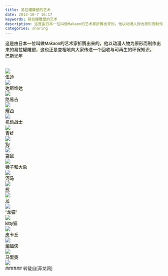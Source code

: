 ```yaml
---
title: 易拉罐雕塑的艺术
date: 2013-10-7 16:17
keywords: 易拉罐雕塑的艺术
description: 这是由日本一位叫做Makaon的艺术家折腾出来的，他以动漫人物为原形而制作出来的易拉罐雕塑，这也正是变相地向大家传递一个回收与可再生的环保知识。巴斯光年伍迪达斯维达路易吉耀西机动战士青蛙狗袋鼠狮子和大象河马熊龙“龙猫”kitty猫皮卡丘蝙蝠侠马里奥
categories: sharing
---
```

<td class="t_f" id="postmessage_60345">

<font color="#000"><font style="background-color:rgb(249, 249, 236)"><font face="Arial">这是由日本一位叫做Makaon的艺术家折腾出来的，他以动漫人物为原形而制作出来的易拉罐雕塑，这也正是变相地向大家传递一个回收与可再生的环保知识。</font></font></font><br/>
<font color="#000"><font style="background-color:rgb(249, 249, 236)"><font face="Arial">巴斯光年</font></font></font><br/>
<br/>

<img aid="23832" data-cf-modified-635a186c8161d7cdaeb856d1-="" file="data/attachment/forum/201310/07/161600fy5w55jtaqjtt61t.jpg.thumb.jpg" id="aimg_23832" inpost="1" onclick="" onmouseover="" src="http://www.flw.ph/data/attachment/forum/201310/07/161600fy5w55jtaqjtt61t.jpg" style="cursor:pointer" zoomfile="data/attachment/forum/201310/07/161600fy5w55jtaqjtt61t.jpg"/>


<br/>
<font color="#000"><font style="background-color:rgb(249, 249, 236)"><font face="Arial">伍迪</font></font></font><br/>

<img aid="23833" data-cf-modified-635a186c8161d7cdaeb856d1-="" file="data/attachment/forum/201310/07/161601wdesnlzf1ms8fssu.jpg.thumb.jpg" id="aimg_23833" inpost="1" onclick="" onmouseover="" src="http://www.flw.ph/data/attachment/forum/201310/07/161601wdesnlzf1ms8fssu.jpg" style="cursor:pointer" zoomfile="data/attachment/forum/201310/07/161601wdesnlzf1ms8fssu.jpg"/>


<br/>
<font color="#000"><font style="background-color:rgb(249, 249, 236)"><font face="Arial">达斯维达</font></font></font><br/>

<img aid="23834" data-cf-modified-635a186c8161d7cdaeb856d1-="" file="data/attachment/forum/201310/07/161602ayl5yeyml6d1d6y5.jpg.thumb.jpg" id="aimg_23834" inpost="1" onclick="" onmouseover="" src="http://www.flw.ph/data/attachment/forum/201310/07/161602ayl5yeyml6d1d6y5.jpg" style="cursor:pointer" zoomfile="data/attachment/forum/201310/07/161602ayl5yeyml6d1d6y5.jpg"/>


<br/>
<font color="#000"><font style="background-color:rgb(249, 249, 236)"><font face="Arial">路易吉</font></font></font><br/>

<img aid="23835" data-cf-modified-635a186c8161d7cdaeb856d1-="" file="data/attachment/forum/201310/07/161604rm1mm0d3oaud7pad.jpg.thumb.jpg" id="aimg_23835" inpost="1" onclick="" onmouseover="" src="http://www.flw.ph/data/attachment/forum/201310/07/161604rm1mm0d3oaud7pad.jpg" style="cursor:pointer" zoomfile="data/attachment/forum/201310/07/161604rm1mm0d3oaud7pad.jpg"/>


<br/>
<font color="#000"><font style="background-color:rgb(249, 249, 236)"><font face="Arial">耀西</font></font></font><br/>

<img aid="23836" data-cf-modified-635a186c8161d7cdaeb856d1-="" file="data/attachment/forum/201310/07/161605rpheffzbajpvaz0n.jpg.thumb.jpg" id="aimg_23836" inpost="1" onclick="" onmouseover="" src="http://www.flw.ph/data/attachment/forum/201310/07/161605rpheffzbajpvaz0n.jpg" style="cursor:pointer" zoomfile="data/attachment/forum/201310/07/161605rpheffzbajpvaz0n.jpg"/>


<br/>
<font color="#000"><font style="background-color:rgb(249, 249, 236)"><font face="Arial">机动战士</font></font></font><br/>

<img aid="23837" data-cf-modified-635a186c8161d7cdaeb856d1-="" file="data/attachment/forum/201310/07/161607grljxnnljwuzuwnx.jpg.thumb.jpg" id="aimg_23837" inpost="1" onclick="" onmouseover="" src="http://www.flw.ph/data/attachment/forum/201310/07/161607grljxnnljwuzuwnx.jpg" style="cursor:pointer" zoomfile="data/attachment/forum/201310/07/161607grljxnnljwuzuwnx.jpg"/>


<br/>
<font color="#000"><font style="background-color:rgb(249, 249, 236)"><font face="Arial">青蛙</font></font></font><br/>

<img aid="23838" data-cf-modified-635a186c8161d7cdaeb856d1-="" file="data/attachment/forum/201310/07/161608rirmoh99hre11g9r.jpg.thumb.jpg" id="aimg_23838" inpost="1" onclick="" onmouseover="" src="http://www.flw.ph/data/attachment/forum/201310/07/161608rirmoh99hre11g9r.jpg" style="cursor:pointer" zoomfile="data/attachment/forum/201310/07/161608rirmoh99hre11g9r.jpg"/>


<br/>
<font color="#000"><font style="background-color:rgb(249, 249, 236)"><font face="Arial">狗</font></font></font><br/>

<img aid="23839" data-cf-modified-635a186c8161d7cdaeb856d1-="" file="data/attachment/forum/201310/07/161609sx8w8euv52oo7ep4.jpg.thumb.jpg" id="aimg_23839" inpost="1" onclick="" onmouseover="" src="http://www.flw.ph/data/attachment/forum/201310/07/161609sx8w8euv52oo7ep4.jpg" style="cursor:pointer" zoomfile="data/attachment/forum/201310/07/161609sx8w8euv52oo7ep4.jpg"/>


<br/>
<font color="#000"><font style="background-color:rgb(249, 249, 236)"><font face="Arial">袋鼠</font></font></font><br/>

<img aid="23840" data-cf-modified-635a186c8161d7cdaeb856d1-="" file="data/attachment/forum/201310/07/161610xwhf0bnrvrhny4sh.jpg.thumb.jpg" id="aimg_23840" inpost="1" onclick="" onmouseover="" src="http://www.flw.ph/data/attachment/forum/201310/07/161610xwhf0bnrvrhny4sh.jpg" style="cursor:pointer" zoomfile="data/attachment/forum/201310/07/161610xwhf0bnrvrhny4sh.jpg"/>


<br/>
<font color="#000"><font style="background-color:rgb(249, 249, 236)"><font face="Arial">狮子和大象</font></font></font><br/>

<img aid="23841" data-cf-modified-635a186c8161d7cdaeb856d1-="" file="data/attachment/forum/201310/07/161611mbjwjsngasbpl2az.jpg.thumb.jpg" id="aimg_23841" inpost="1" onclick="" onmouseover="" src="http://www.flw.ph/data/attachment/forum/201310/07/161611mbjwjsngasbpl2az.jpg" style="cursor:pointer" zoomfile="data/attachment/forum/201310/07/161611mbjwjsngasbpl2az.jpg"/>


<br/>
<font color="#000"><font style="background-color:rgb(249, 249, 236)"><font face="Arial">河马</font></font></font><br/>

<img aid="23842" data-cf-modified-635a186c8161d7cdaeb856d1-="" file="data/attachment/forum/201310/07/161612ll17fkajoafffcoc.jpg.thumb.jpg" id="aimg_23842" inpost="1" onclick="" onmouseover="" src="http://www.flw.ph/data/attachment/forum/201310/07/161612ll17fkajoafffcoc.jpg" style="cursor:pointer" zoomfile="data/attachment/forum/201310/07/161612ll17fkajoafffcoc.jpg"/>


<br/>
<font color="#000"><font style="background-color:rgb(249, 249, 236)"><font face="Arial">熊</font></font></font><br/>

<img aid="23844" data-cf-modified-635a186c8161d7cdaeb856d1-="" file="data/attachment/forum/201310/07/161614lhzbdhej3hvdze3x.jpg.thumb.jpg" id="aimg_23844" inpost="1" onclick="" onmouseover="" src="http://www.flw.ph/data/attachment/forum/201310/07/161614lhzbdhej3hvdze3x.jpg" style="cursor:pointer" zoomfile="data/attachment/forum/201310/07/161614lhzbdhej3hvdze3x.jpg"/>


<br/>
<font color="#000"><font style="background-color:rgb(249, 249, 236)"><font face="Arial">龙</font></font></font><br/>

<img aid="23845" data-cf-modified-635a186c8161d7cdaeb856d1-="" file="data/attachment/forum/201310/07/161615amliybz1zqy6xxwn.jpg.thumb.jpg" id="aimg_23845" inpost="1" onclick="" onmouseover="" src="http://www.flw.ph/data/attachment/forum/201310/07/161615amliybz1zqy6xxwn.jpg" style="cursor:pointer" zoomfile="data/attachment/forum/201310/07/161615amliybz1zqy6xxwn.jpg"/>


<br/>
<font color="#000"><font style="background-color:rgb(249, 249, 236)"><font face="Arial">“龙猫”</font></font></font><br/>

<img aid="23846" data-cf-modified-635a186c8161d7cdaeb856d1-="" file="data/attachment/forum/201310/07/161616ru4dmm42ish258r1.jpg.thumb.jpg" id="aimg_23846" inpost="1" onclick="" onmouseover="" src="http://www.flw.ph/data/attachment/forum/201310/07/161616ru4dmm42ish258r1.jpg" style="cursor:pointer" zoomfile="data/attachment/forum/201310/07/161616ru4dmm42ish258r1.jpg"/>


<br/>
<font color="#000"><font style="background-color:rgb(249, 249, 236)"><font face="Arial">kitty猫</font></font></font><br/>

<img aid="23847" data-cf-modified-635a186c8161d7cdaeb856d1-="" file="data/attachment/forum/201310/07/161618a0abeabav0pjbvv0.jpg.thumb.jpg" id="aimg_23847" inpost="1" onclick="" onmouseover="" src="http://www.flw.ph/data/attachment/forum/201310/07/161618a0abeabav0pjbvv0.jpg" style="cursor:pointer" zoomfile="data/attachment/forum/201310/07/161618a0abeabav0pjbvv0.jpg"/>


<br/>
<font color="#000"><font style="background-color:rgb(249, 249, 236)"><font face="Arial">皮卡丘</font></font></font><br/>

<img aid="23848" data-cf-modified-635a186c8161d7cdaeb856d1-="" file="data/attachment/forum/201310/07/161620f0rsyklpus0zkpsp.jpg.thumb.jpg" id="aimg_23848" inpost="1" onclick="" onmouseover="" src="http://www.flw.ph/data/attachment/forum/201310/07/161620f0rsyklpus0zkpsp.jpg" style="cursor:pointer" zoomfile="data/attachment/forum/201310/07/161620f0rsyklpus0zkpsp.jpg"/>


<br/>
<font color="#000"><font style="background-color:rgb(249, 249, 236)"><font face="Arial">蝙蝠侠</font></font></font><br/>

<img aid="23849" data-cf-modified-635a186c8161d7cdaeb856d1-="" file="data/attachment/forum/201310/07/161621k99460j4eqfzeedj.jpg.thumb.jpg" id="aimg_23849" inpost="1" onclick="" onmouseover="" src="http://www.flw.ph/data/attachment/forum/201310/07/161621k99460j4eqfzeedj.jpg" style="cursor:pointer" zoomfile="data/attachment/forum/201310/07/161621k99460j4eqfzeedj.jpg"/>


<br/>
<font color="#000"><font style="background-color:rgb(249, 249, 236)"><font face="Arial">马里奥</font></font></font><br/>

<img aid="23850" data-cf-modified-635a186c8161d7cdaeb856d1-="" file="data/attachment/forum/201310/07/161623ju35levumtt2mjww.jpg.thumb.jpg" id="aimg_23850" inpost="1" onclick="" onmouseover="" src="http://www.flw.ph/data/attachment/forum/201310/07/161623ju35levumtt2mjww.jpg" style="cursor:pointer" zoomfile="data/attachment/forum/201310/07/161623ju35levumtt2mjww.jpg"/>


<br/>
</td>
###### 转载自[菲龙网]